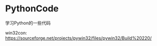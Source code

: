 # PythonCode
学习Python的一些代码

win32con:
https://sourceforge.net/projects/pywin32/files/pywin32/Build%20220/

